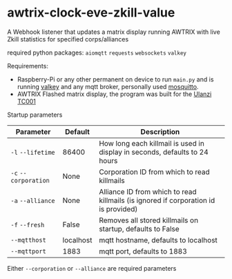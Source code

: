 # awtrix-clock-eve-zkill-value
A Webhook listener that updates a matrix display running AWTRIX with live Zkill statistics for specified corps/alliances

required python packages:
`aiomqtt` `requests` `websockets` `valkey`

Requirements:  
- Raspberry-Pi or any other permanent on device to run `main.py` and is running [valkey](https://valkey.io/) and any mqtt broker, personally used [mosquitto](https://mosquitto.org/).
- AWTRIX Flashed matrix display, the program was built for the [Ulanzi TC001](https://www.ulanzi.com/en-gb/products/ulanzi-pixel-smart-clock-2882?_pos=1&_psq=ulanzi+tc-&_ss=e&_v=1.0)

Startup parameters 

| Parameter              | Default   | Description                                                                       |
|------------------------|-----------|-----------------------------------------------------------------------------------|
| `-l` `--lifetime`      | 86400     | How long each killmail is used in display in seconds, defaults to 24 hours        |   
| `-c` `--corporation`   | None      | Corporation ID from which to read killmails                                       |
| `-a` `--alliance`      | None      | Alliance ID from which to read killmails (is ignored if corporation id is provided) |
| `-f` `--fresh`         | False     | Removes all stored killmails on startup, defaults to False                        |
| `--mqtthost` | localhost | mqtt hostname, defaults to localhost                                              |
| `--mqttport`           | 1883      | mqtt port, defaults to 1883                                                                                  |

Either `--corporation` or `--alliance` are required parameters